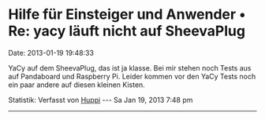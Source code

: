 Hilfe für Einsteiger und Anwender • Re: yacy läuft nicht auf SheevaPlug
=======================================================================

Date: 2013-01-19 19:48:33

YaCy auf dem SheevaPlug, das ist ja klasse. Bei mir stehen noch Tests
aus auf Pandaboard und Raspberry Pi. Leider kommen vor den YaCy Tests
noch ein paar andere auf diesen kleinen Kisten.

Statistik: Verfasst von
[Huppi](http://forum.yacy-websuche.de/memberlist.php?mode=viewprofile&u=86)
--- Sa Jan 19, 2013 7:48 pm

------------------------------------------------------------------------

